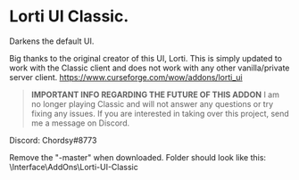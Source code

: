 # Lorti UI Classic.

Darkens the default UI.

Big thanks to the original creator of this UI, Lorti. This is simply updated to work with the Classic client and does not work with any other vanilla/private server client.
https://www.curseforge.com/wow/addons/lorti_ui


>**IMPORTANT INFO REGARDING THE FUTURE OF THIS ADDON**
I am no longer playing Classic and will not answer any questions or try fixing any issues. If you are interested in taking over this project, send me a message on Discord.


Discord: Chordsy#8773

Remove the "-master" when downloaded. Folder should look like this: \Interface\AddOns\Lorti-UI-Classic
